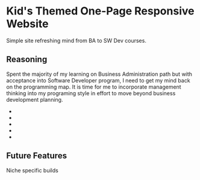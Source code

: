 <div>
<h1> Kid's Themed One-Page Responsive Website</h1>
<p>Simple site refreshing mind from BA to SW Dev courses.</p>
</div>

<div>
<h2>Reasoning</h2>
<p>Spent the majority of my learning on Business Administration path but with acceptance into Software Developer program, I need to get my mind back on the programming map. It is time for me to incorporate management thinking into my programing style in effort to move beyond business development planning.</p>

<ul>
  <li></li>
  <li></li>
  <li></li>
  <li></li>
  <li></li>
</ul>
</div>

<div>
<h2>Future Features</h2>
<p>Niche specific builds</p>
